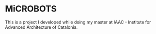 # MiCROBOTS
This is a project I developed  while doing my master at IAAC - Institute for Advanced Architecture of Catalonia.
